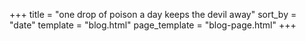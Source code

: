 +++
title = "one drop of poison a day keeps the devil away"
sort_by = "date"
template = "blog.html"
page_template = "blog-page.html"
+++

